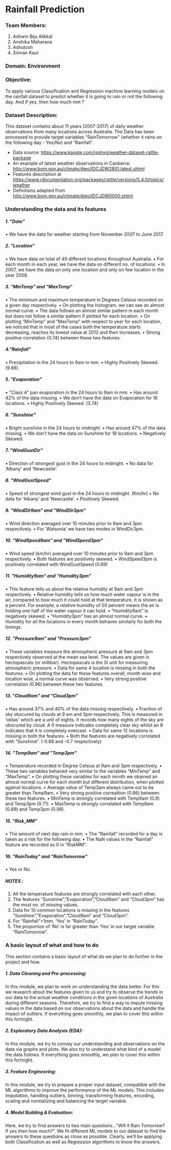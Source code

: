 # Rainfall Prediction

### Team Members:
1) Ashwin Biju Alikkal
2) Anshika Maharana
3) Ashutosh
4) Simran Kaur

### Domain: Environment

### Objective:
To apply various Classification and Regression machine learning models on the rainfall dataset to predict whether it is going to rain or not the following day. And if yes, then how much mm ?

### Dataset Description:
This dataset contains about 11 years (2007-2017) of daily weather observations from many locations across Australia. The Data has been processed to provide target variables "RainTomorrow" (whether it rains on the following day - Yes/No) and “Rainfall”.

* Data source: https://www.kaggle.com/jsphyg/weather-dataset-rattle-package
* An example of latest weather observations in Canberra: http://www.bom.gov.au/climate/dwo/IDCJDW2801.latest.shtml
* Features description at https://www.rdocumentation.org/packages/rattle/versions/5.4.0/topics/weather
* Definitions adapted from http://www.bom.gov.au/climate/dwo/IDCJDW0000.shtml

### Understanding the data and its features
##### 1. "Date"
•	We have the data for weather starting from November 2007 to June 2017.

##### 2. "Location"
•	We have data on total of 49 different locations throughout Australia.
•	For each month in each year, we have the data on different no. of locations.
•	In 2007, we have the data on only one location and only on few location in the year 2008.

##### 3. "MinTemp" and "MaxTemp"
•	The minimum and maximum temperature in Degrees Celsius recorded on a given day respectively.
•	On plotting the histogram, we can see an almost normal curve.
•	The data follows an almost similar pattern in each month but does not follow a similar pattern if plotted for each location.
•	On plotting “MinTemp” and “MaxTemp” with respect to year for each location, we noticed that in most of the cases both the temperature starts decreasing, reaches its lowest value at 2012 and then increases.
•	Strong positive correlation (0.74) between these two features.

##### 4."Rainfall"
•	Precipitation in the 24 hours to 9am in mm.
•	Highly Positively Skewed. (9.88).

##### 5. "Evaporation"
•	"Class A" pan evaporation in the 24 hours to 9am in mm.
•	Has around 42% of the data missing.
•	We don’t have the data on Evaporation for 16 locations.
•	Highly Positively Skewed. (3.74)

##### 6. "Sunshine"
•	Bright sunshine in the 24 hours to midnight.
•	Has around 47% of the data missing.
•	We don’t have the data on Sunshine for 19 locations.
•	Negatively Skewed.

##### 7. "WindGustDir"
•	Direction of strongest gust in the 24 hours to midnight.
•	No data for ‘Albany’ and ‘Newcastle’.

##### 8. "WindGustSpeed"
•	Speed of strongest wind gust in the 24 hours to midnight. (Km/hr)
•	No data for ‘Albany’ and ‘Newcastle’.
•	Positively Skewed.

##### 9. "WindDir9am" and "WindDir3pm"
•	Wind direction averaged over 10 minutes prior to 9am and 3pm respectively.
•	For ‘Watsonia’ we have two modes in WindDir3pm.

##### 10. "WindSpeed9am" and "WindSpeed3pm"
•	Wind speed (km/hr) averaged over 10 minutes prior to 9am and 3pm respectively.
•	Both features are positively skewed.
•	WindSpeed3pm is positively correlated with WindGustSpeed.(0.69)

##### 11. "Humidity9am" and "Humidity3pm"
•	This feature tells us about the relative humidity at 9am and 3pm respectively.
•	Relative humidity tells us how much water vapour is in the air, compared to how much it could hold at that temperature. It is shown as a percent. For example, a relative humidity of 50 percent means the air is holding one half of the water vapour it can hold.
•	“Humidity9am” is negatively skewed.
•	“Humidity3pm” has an almost normal curve.
•	Humidity for all the locations in every month behaves similarly for both the timings.

##### 12. "Pressure9am" and "Pressure3pm"
•	These variables measure the atmospheric pressure at 9am and 3pm respectively observed at the mean sea level. The values are given in hectopascals (or millibar). Hectopascals is the SI unit for measuring atmospheric pressure.
•	Data for same 4 location is missing in both the features.
•	On plotting the data for these features overall, month wise and location wise, a normal curve was observed.
•	Very strong positive correlation (0.96) between these two features.

##### 13. "Cloud9am" and "Cloud3pm"
•	Has around 37% and 40% of the data missing respectively.
•	Fraction of sky obscured by clouds at 9 am and 3pm respectively. This is measured in 'oktas' which are a unit of eights. It records how many eights of the sky are obscured by cloud. A 0 measure indicates completely clear sky whilst an 8 indicates that it is completely overcast.
•	Data for same 12 locations is missing in both the features.
•	Both the features are negatively correlated with “Sunshine”. (-0.68 and -0.7 respectively)

##### 14. "Temp9am" and "Temp3pm"
•	Temperature recorded in Degree Celsius at 9am and 3pm respectively.
•	These two variables behaved very similar to the variables “MinTemp” and “MaxTemp”.
•	On plotting these variables for each month we obained an almost normal curve for each month but different distribution, when plotted against locations.
•	Average value of Temp3am always came out to be greater than Temp9am.
•	Very strong positive correaltion (0.86) between these two features.
•	MinTemp is strongly correlated with Temp9am (0.9) and Temp3pm (0.71).
•	MaxTemp is strongly correlated with Temp9am (0.89) and Temp3pm (0.98).

##### 15. "Risk_MM"
•	The amount of next day rain in mm.
•	The “Rainfall” recorded for a day is taken as a risk for the following day.
•	The NaN values in the “Rainfall” feature are recorded as 0 in “RiskMM”.

##### 16. "RainToday" and "RainTomorrow"
•	Yes or No.

##### NOTES :
1.	All the temperature features are strongly correlated with each other.
2.	The features “Sunshine”,”Evaporation”,”Cloud9am” and “Cloud3pm” has the most no. of missing values.
3.	Data for 10 common locations is missing in the features “Sunshine”,”Evaporation”,”Cloud9am” and “Cloud3pm”.
4.	For “Rainfall”>1mm, ‘Yes’ in “RainToday”.
5.	The proportion of ‘No’ is far greater than ‘Yes’ in our target variable “RainTomorrow”.

### A basic layout of what and how to do
This section contains a basic layout of what do we plan to do further in the project and how.

##### 1. Data Cleaning and Pre-processing:
In this module, we plan to work on understanding the data better. For this we research about the features given to us and try to observe the trends in our data to the actual weather conditions in the given locations of Australia during different seasons.
Therefore, we try to find a way to impute missing values in the data based on our observations about the data and handle the impact of outliers.
If everything goes smoothly, we plan to cover this within this fortnight.

##### 2. Exploratory Data Analysis (EDA):
In this module, we try to convey our understanding and observations on the data via graphs and plots. We also try to understand what kind of a model the data follows.
If everything goes smoothly, we plan to cover this within this fortnight.

##### 3. Feature Engineering:
In this module, we try to prepare a proper input dataset, compatible with the ML algorithms to improve the performance of the ML models. This includes Imputation, handling outliers, binning, transforming features, encoding, scaling and normalizing and balancing the target variable.

##### 4. Model Building & Evaluation:
Here, we try to find answers to two main questions…”Will it Rain Tomorrow? If yes then how much?”. We fit different ML models to our dataset to find the answers to these questions as close as possible. Clearly, we’ll be applying both Classification as well as Regression algorithms to know the answers.








